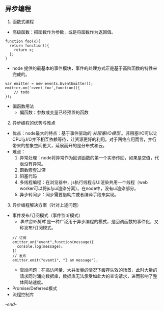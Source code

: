 ## 异步编程

1. 函数式编程
  * 高级函数：把函数作为参数，或是将函数作为返回值。
  ```
  function foo(x){
    return function(){
      return x;
    };
  }
  ```
  * node 提供的最基本的事件模块，事件的处理方式正是基于高阶函数的特性来完成的。
  ```
  var emitter = new events.EventEmitter();
  emitter.on('event_foo',function(){
      // todo
  });
  ```
  * 偏函数用法
    * 偏函数：参数或变量已经预置的函数
2. 异步编程的优势与难点
  * 优点：node最大的特点：基于事件驱动的 *非阻塞I/O模型* 。非阻塞I/O可以让CPU与I/O并不相互依赖等待，让资源更好的利用。对于网络应用而言，并行带来的想象空间更大，延展而开的是分布式和云。
  * 难点：
    1. 异常处理：node将异常作为回调函数的第一个实参传回，如果是空值，代表没有异常。
    2. 函数嵌套过深
    3. 阻塞代码
    4. 多线程编程：在浏览器中，js执行线程与UI渲染共用一个线程（web worker可以将js与ui渲染分离）。在node中，没有ui渲染部分。
    5. 异步转同步：同步需要借助库或者编译手段来实现。
3. 异步编程解决方案（针对上述问题）
  * 事件发布/订阅模式（事件监听模式）
    * *事件监听模式* 是一种广泛用于异步编程的模式，是回调函数的事件化，又称发布/订阅模式。
    ```
    // 订阅
    emitter.on("event",function(message){
      console.log(message);
    })
    // 发布
    emitter.emit("event1", "I am message");
    ```
    * 雪崩问题：在高访问量、大并发量的情况下缓存失效的场景，此时大量的请求同时涌向数据库，数据库无法承受如此大的查询请求，进而影响了整体网站速度。
  * Promise/Deferred模式
  * 流程控制库

*-end-*
